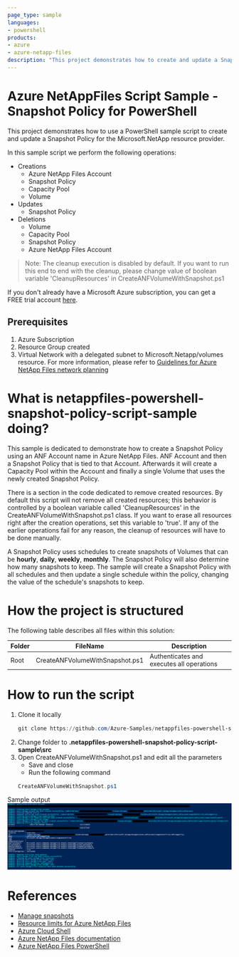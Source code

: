 ```yaml
---
page_type: sample
languages:
- powershell
products:
- azure
- azure-netapp-files
description: "This project demonstrates how to create and update a Snapshot Policy for Microsoft.NetApp resource provider using PowerShell module."
---
```


# Azure NetAppFiles Script Sample - Snapshot Policy for PowerShell 

This project demonstrates how to use a PowerShell sample script to create and update a Snapshot Policy for the Microsoft.NetApp
resource provider.

In this sample script we perform the following operations:

* Creations
    * Azure NetApp Files Account
    * Snapshot Policy
    * Capacity Pool
    * Volume
* Updates
    * Snapshot Policy
* Deletions
    * Volume
    * Capacity Pool
    * Snapshot Policy    
    * Azure NetApp Files Account

>Note: The cleanup execution is disabled by default. If you want to run this end to end with the cleanup, please
>change value of boolean variable 'CleanupResources' in CreateANFVolumeWithSnapshot.ps1

If you don't already have a Microsoft Azure subscription, you can get a FREE trial account [here](http://go.microsoft.com/fwlink/?LinkId=330212).

## Prerequisites

1. Azure Subscription
1. Resource Group created
1. Virtual Network with a delegated subnet to Microsoft.Netapp/volumes resource. For more information, please refer to [Guidelines for Azure NetApp Files network planning](https://docs.microsoft.com/en-us/azure/azure-netapp-files/azure-netapp-files-network-topologies)

# What is netappfiles-powershell-snapshot-policy-script-sample doing? 

This sample is dedicated to demonstrate how to create a Snapshot Policy using an ANF Account name in Azure NetApp Files.
ANF Account and then a Snapshot Policy that is tied to that Account. Afterwards it will create a Capacity Pool within the
Account and finally a single Volume that uses the newly created Snapshot Policy.

There is a section in the code dedicated to remove created resources. By default this script will not remove all created resources;
this behavior is controlled by a boolean variable called 'CleanupResources' in the CreateANFVolumeWithSnapshot.ps1 class. If you want to erase all resources right after the
creation operations, set this variable to 'true'.
If any of the earlier operations fail for any reason, the cleanup of resources will have to be done manually.

A Snapshot Policy uses schedules to create snapshots of Volumes that can be **hourly**, **daily**, **weekly**, **monthly**.
The Snapshot Policy will also determine how many snapshots to keep.
The sample will create a Snapshot Policy with all schedules and then update a single schedule within the policy, changing
the value of the schedule's snapshots to keep.

# How the project is structured

The following table describes all files within this solution:

| Folder      | FileName                		| Description                                                                                                                         |
|-------------|---------------------------------|-------------------------------------------------------------------------------------------------------------------------------------|
| Root        | CreateANFVolumeWithSnapshot.ps1 | Authenticates and executes all operations                                                                                           |


# How to run the script

1. Clone it locally
    ```powershell
    git clone https://github.com/Azure-Samples/netappfiles-powershell-snapshot-policy-script-sample.git
    ```
1. Change folder to **.netappfiles-powershell-snapshot-policy-script-sample\src**
1. Open CreateANFVolumeWithSnapshot.ps1 and edit all the parameters
	 * Save and close
	 * Run the following command
	 ``` powershell
	 CreateANFVolumeWithSnapshot.ps1
	 ```

Sample output
![e2e execution](./media/e2e-execution.PNG)

# References

* [Manage snapshots](https://docs.microsoft.com/azure/azure-netapp-files/azure-netapp-files-manage-snapshots)
* [Resource limits for Azure NetApp Files](https://docs.microsoft.com/azure/azure-netapp-files/azure-netapp-files-resource-limits)
* [Azure Cloud Shell](https://docs.microsoft.com/azure/cloud-shell/quickstart)
* [Azure NetApp Files documentation](https://docs.microsoft.com/azure/azure-netapp-files/)
* [Azure NetApp Files PowerShell](https://docs.microsoft.com/powershell/module/az.netappfiles/?view=azps-5.5.0)
 
